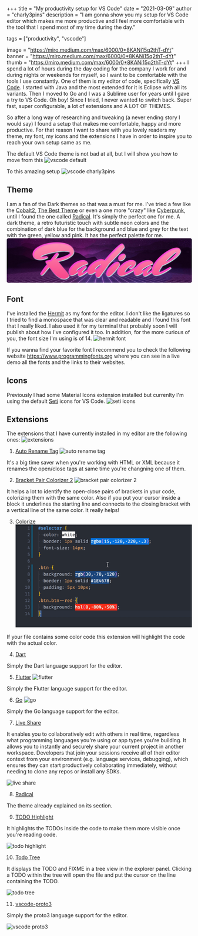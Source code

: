 +++
title = "My productivity setup for VS Code"
date = "2021-03-09"
author = "charly3pins"
description = "I am gonna show you my setup for VS Code editor which makes me more productive and I feel more comfortable with the tool that I spend most of my time during the day."

tags = ["productivity", "vscode"]

image = "https://miro.medium.com/max/6000/0*8KANi15q2thT-dYt"
banner = "https://miro.medium.com/max/6000/0*8KANi15q2thT-dYt"
thumb = "https://miro.medium.com/max/6000/0*8KANi15q2thT-dYt"
+++
I spend a lot of hours during the day coding for the company I work for and during nights or weekends for myself, so I want to be comfortable with the tools I use constantly. One of them is my editor of code, specifically [VS Code](https://code.visualstudio.com/). I started with Java and the most extended for it is Eclipse with all its variants. Then I moved to Go and I was a Sublime user for years until I gave a try to VS Code. Oh boy! Since I tried, I never wanted to switch back. Super fast, super configurable, a lot of extensions and A LOT OF THEMES.

So after a long way of researching and tweaking (a never ending story I would say) I found a setup that makes me comfortable, happy and more productive. For that reason I want to share with you lovely readers my theme, my font, my icons and the extensions I have in order to inspire you to reach your own setup same as me.

The default VS Code theme is not bad at all, but I will show you how to move from this
![vscode default](/images/productivity-setup-vscode/vscode-default.jpeg)

To this amazing setup
![vscode charly3pins](/images/productivity-setup-vscode/vscode-charly3pins.jpeg)

## Theme
I am a fan of the Dark themes so that was a must for me. I've tried a few like the [Cobalt2](https://marketplace.visualstudio.com/items?itemName=wesbos.theme-cobalt2), [The Best Theme](https://marketplace.visualstudio.com/items?itemName=kohlbachjan.the-best-theme) or even a one more "crazy" like [Cyberpunk](https://marketplace.visualstudio.com/items?itemName=max-SS.cyberpunk), until I found the one called [Radical](https://github.com/DHedgecock/radical-vscode/). It's simply the perfect one for me. A dark theme, a retro futuristic touch with subtle neon colors and the combination of dark blue for the background and blue and grey for the text with the green, yellow and pink. It has the perfect palette for me.
![radical theme](https://raw.githubusercontent.com/DHedgecock/radical-vscode/master/assets/banner.png)

## Font
I've installed the [Hermit](https://github.com/pcaro90/hermit) as my font for the editor. I don't like the ligatures so I tried to find a monospace that was clear and readable and I found this font that I really liked. I also used it for my terminal that probably soon I will publish about how I've configured it too. In addition, for the more curious of you, the font size I'm using is of 14.
![hermit font](/images/productivity-setup-vscode/hermit-font.jpeg)

If you wanna find your favorite font I recommend you to check the following website https://www.programmingfonts.org where you can see in a live demo all the fonts and the links to their websites.

## Icons
Previously I had some Material Icons extension installed but currenlty I'm using the default [Seti](https://marketplace.visualstudio.com/items?itemName=qinjia.seti-icons) icons for VS Code.
![seti icons](https://github.com/hellopao/vscode-seti-icons/raw/master/screenshot.png)

## Extensions
The extensions that I have currently installed in my editor are the following ones:
![extensions](/images/productivity-setup-vscode/vscode-extensions.jpeg)

1. [Auto Rename Tag](https://marketplace.visualstudio.com/items?itemName=formulahendry.auto-rename-tag)
![auto rename tag](https://github.com/formulahendry/vscode-auto-rename-tag/raw/master/images/usage.gif)

It's a big time saver when you're working with HTML or XML because it renames the open/close tags at same time you're changning one of them.

2. [Bracket Pair Colorizer 2](https://marketplace.visualstudio.com/items?itemName=CoenraadS.bracket-pair-colorizer-2)
![bracket pair colorizer 2](https://github.com/CoenraadS/Bracket-Pair-Colorizer-2/raw/master/images/example.png)

It helps a lot to identify the open-close pairs of brackets in your code, colorizing them with the same color. Also if you put your cursor inside a block it underlines the starting line and connects to the closing bracket with a vertical line of the same color. It really helps!

3. [Colorize](https://marketplace.visualstudio.com/items?itemName=kamikillerto.vscode-colorize)
![colorize](https://raw.githubusercontent.com/kamikillerto/vscode-colorize/master/assets/demo.gif)

If your file contains some color code this extension will highlight the code with the actual color.

4. [Dart](https://marketplace.visualstudio.com/items?itemName=Dart-Code.dart-code)

Simply the Dart language support for the editor.

5. [Flutter](https://marketplace.visualstudio.com/items?itemName=Dart-Code.flutter)
![flutter](https://dartcode.org/images/marketplace/flutter_hot_reload.gif)

Simply the Flutter language support for the editor.

6. [Go](https://marketplace.visualstudio.com/items?itemName=golang.Go)
![go](https://github.com/golang/vscode-go/raw/master/docs/images/completion-signature-help.gif)

Simply the Go language support for the editor.

7. [Live Share](https://marketplace.visualstudio.com/items?itemName=MS-vsliveshare.vsliveshare)

It enables you to collaboratively edit with others in real time, regardless what programming languages you're using or app types you're building. It allows you to instantly and securely share your current project in another workspace. Developers that join your sessions receive all of their editor context from your environment (e.g. language services, debugging), which ensures they can start productively collaborating immediately, without needing to clone any repos or install any SDKs.

![live share](https://aka.ms/vsls/quickstart/invite)

8. [Radical](https://marketplace.visualstudio.com/items?itemName=dhedgecock.radical-vscode)

The theme already explained on its section.

9. [TODO Highlight](https://marketplace.visualstudio.com/items?itemName=wayou.vscode-todo-highlight)

It highlights the TODOs inside the code to make them more visible once you're reading code.

![todo highlight](https://github.com/wayou/vscode-todo-highlight/raw/master/assets/material-night-eighties.png)

10. [Todo Tree](https://marketplace.visualstudio.com/items?itemName=Gruntfuggly.todo-tree)

It displays the TODO and FIXME in a tree view in the explorer panel. Clicking a TODO within the tree will open the file and put the cursor on the line containing the TODO.

![todo tree](https://raw.githubusercontent.com/Gruntfuggly/todo-tree/master/resources/screenshot.png)

11. [vscode-proto3](https://marketplace.visualstudio.com/items?itemName=zxh404.vscode-proto3)

Simply the proto3 language support for the editor.

![vscode proto3](https://github.com/zxh0/vscode-proto3/raw/master/images/gif1.gif)
